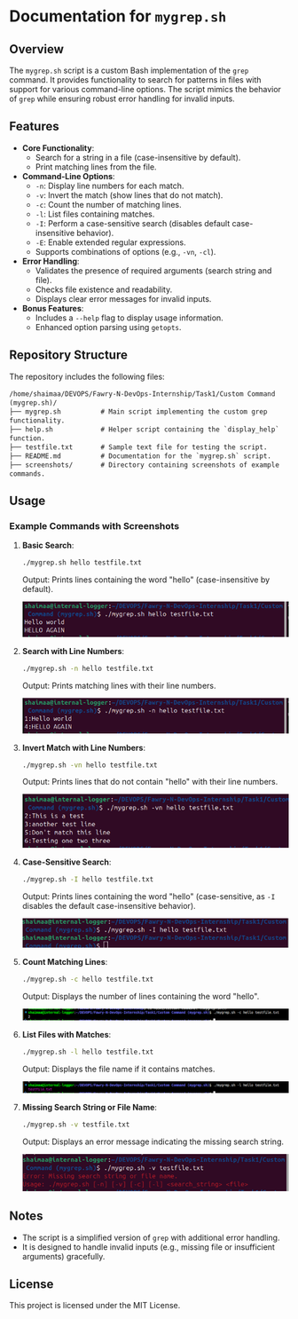 # Documentation for `mygrep.sh`

## Overview
The `mygrep.sh` script is a custom Bash implementation of the `grep` command. It provides functionality to search for patterns in files with support for various command-line options. The script mimics the behavior of `grep` while ensuring robust error handling for invalid inputs.

## Features
- **Core Functionality**:
    - Search for a string in a file (case-insensitive by default).
    - Print matching lines from the file.
- **Command-Line Options**:
    - `-n`: Display line numbers for each match.
    - `-v`: Invert the match (show lines that do not match).
    - `-c`: Count the number of matching lines.
    - `-l`: List files containing matches.
    - `-I`: Perform a case-sensitive search (disables default case-insensitive behavior).
    - `-E`: Enable extended regular expressions.
    - Supports combinations of options (e.g., `-vn`, `-cl`).
- **Error Handling**:
    - Validates the presence of required arguments (search string and file).
    - Checks file existence and readability.
    - Displays clear error messages for invalid inputs.
- **Bonus Features**:
    - Includes a `--help` flag to display usage information.
    - Enhanced option parsing using `getopts`.

## Repository Structure

The repository includes the following files:

```
/home/shaimaa/DEVOPS/Fawry-N-DevOps-Internship/Task1/Custom Command (mygrep.sh)/
├── mygrep.sh          # Main script implementing the custom grep functionality.
├── help.sh            # Helper script containing the `display_help` function.
├── testfile.txt       # Sample text file for testing the script.
├── README.md          # Documentation for the `mygrep.sh` script.
├── screenshots/       # Directory containing screenshots of example commands.
```

## Usage
### Example Commands with Screenshots

1. **Basic Search**:
    ```bash
    ./mygrep.sh hello testfile.txt
    ```
    Output: Prints lines containing the word "hello" (case-insensitive by default).

    ![Basic Search](./screenshots/basic_search.png)

2. **Search with Line Numbers**:
    ```bash
    ./mygrep.sh -n hello testfile.txt
    ```
    Output: Prints matching lines with their line numbers.

    ![Search with Line Numbers](./screenshots/line_numbers.png)

3. **Invert Match with Line Numbers**:
    ```bash
    ./mygrep.sh -vn hello testfile.txt
    ```
    Output: Prints lines that do not contain "hello" with their line numbers.

    ![Invert Match](./screenshots/invert_match.png)

4. **Case-Sensitive Search**:
    ```bash
    ./mygrep.sh -I hello testfile.txt
    ```
    Output: Prints lines containing the word "hello" (case-sensitive, as `-I` disables the default case-insensitive behavior).

    ![Case-Sensitive Search](./screenshots/case_sensitive_search.png)

5. **Count Matching Lines**:
    ```bash
    ./mygrep.sh -c hello testfile.txt
    ```
    Output: Displays the number of lines containing the word "hello".

    ![Count Matching Lines](./screenshots/count_matching_lines.png)

6. **List Files with Matches**:
    ```bash
    ./mygrep.sh -l hello testfile.txt
    ```
    Output: Displays the file name if it contains matches.

    ![List Files with Matches](./screenshots/list_files_with_matches.png)

7. **Missing Search String or File Name**:
    ```bash
    ./mygrep.sh -v testfile.txt
    ```
    Output: Displays an error message indicating the missing search string.

    ![Missing Search String or File Name](./screenshots/missing_string_or_file_name.png)

## Notes
- The script is a simplified version of `grep` with additional error handling.
- It is designed to handle invalid inputs (e.g., missing file or insufficient arguments) gracefully.

## License
This project is licensed under the MIT License.
